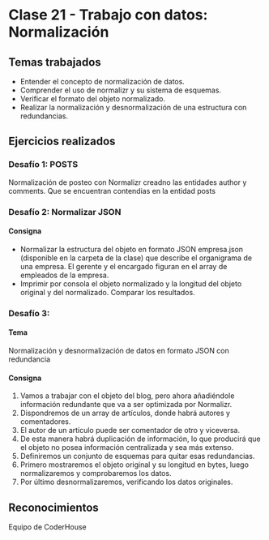 # Clase 21 - Trabajo con datos: Normalización
## Temas trabajados
- Entender el concepto de normalización de datos.
- Comprender el uso de normalizr y su sistema de esquemas.
- Verificar el formato del objeto normalizado.
- Realizar la normalización y desnormalización de una estructura con redundancias. 
## Ejercicios realizados
### Desafío 1: POSTS
Normalización de posteo con Normalizr creadno las entidades author y comments. Que se encuentran contendias en la entidad posts
### Desafío 2: Normalizar JSON
#### Consigna
- Normalizar la estructura del objeto en formato JSON empresa.json (disponible en la carpeta de la clase) que describe el organigrama de una empresa. El gerente y el encargado figuran en el array de empleados de la empresa.
- Imprimir por consola el objeto normalizado y la longitud del objeto original y del normalizado. Comparar los resultados.
### Desafío 3: 
#### Tema 
Normalización y desnormalización de datos en formato JSON con redundancia
#### Consigna
1. Vamos a trabajar con el objeto del blog, pero ahora añadiéndole información redundante que va a ser optimizada por Normalizr.
2. Dispondremos de un array de artículos, donde habrá autores y comentadores.
3. El autor de un artículo puede ser comentador de otro y viceversa.
4. De esta manera habrá duplicación de información, lo que producirá que el objeto no posea información centralizada y sea más extenso.
5. Definiremos un conjunto de esquemas para quitar esas redundancias.
6. Primero mostraremos el objeto original y su longitud en bytes, luego normalizaremos y comprobaremos los datos.
7. Por último desnormalizaremos, verificando los datos originales.
## Reconocimientos
Equipo de CoderHouse